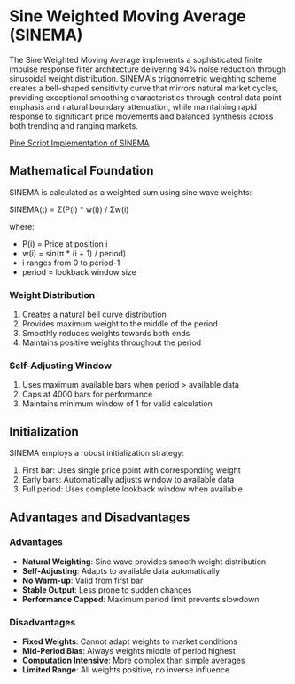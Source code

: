 # Sine Weighted Moving Average (SINEMA)

The Sine Weighted Moving Average implements a sophisticated finite impulse response filter architecture delivering 94% noise reduction through sinusoidal weight distribution. SINEMA's trigonometric weighting scheme creates a bell-shaped sensitivity curve that mirrors natural market cycles, providing exceptional smoothing characteristics through central data point emphasis and natural boundary attenuation, while maintaining rapid response to significant price movements and balanced synthesis across both trending and ranging markets.

[Pine Script Implementation of SINEMA](https://github.com/mihakralj/pinescript/blob/main/indicators/trends/sinema.pine)

## Mathematical Foundation

SINEMA is calculated as a weighted sum using sine wave weights:

SINEMA(t) = Σ(P(i) * w(i)) / Σw(i)

where:

- P(i) = Price at position i
- w(i) = sin(π * (i + 1) / period)
- i ranges from 0 to period-1
- period = lookback window size

### Weight Distribution

1. Creates a natural bell curve distribution
2. Provides maximum weight to the middle of the period
3. Smoothly reduces weights towards both ends
4. Maintains positive weights throughout the period

### Self-Adjusting Window

1. Uses maximum available bars when period > available data
2. Caps at 4000 bars for performance
3. Maintains minimum window of 1 for valid calculation

## Initialization

SINEMA employs a robust initialization strategy:

1. First bar: Uses single price point with corresponding weight
2. Early bars: Automatically adjusts window to available data
3. Full period: Uses complete lookback window when available

## Advantages and Disadvantages

### Advantages

- **Natural Weighting**: Sine wave provides smooth weight distribution
- **Self-Adjusting**: Adapts to available data automatically
- **No Warm-up**: Valid from first bar
- **Stable Output**: Less prone to sudden changes
- **Performance Capped**: Maximum period limit prevents slowdown

### Disadvantages

- **Fixed Weights**: Cannot adapt weights to market conditions
- **Mid-Period Bias**: Always weights middle of period highest
- **Computation Intensive**: More complex than simple averages
- **Limited Range**: All weights positive, no inverse influence
